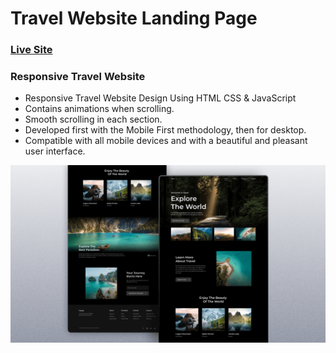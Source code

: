 # Travel Website Landing Page
### [Live Site](https://liamtravelwebsite.netlify.app/)

### Responsive Travel Website

- Responsive Travel Website Design Using HTML CSS & JavaScript
- Contains animations when scrolling.
- Smooth scrolling in each section.
- Developed first with the Mobile First methodology, then for desktop.
- Compatible with all mobile devices and with a beautiful and pleasant user interface.

![Travel Website Landing Page](/preview.png)

